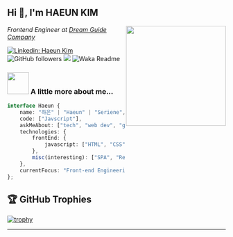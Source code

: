 <h2>Hi 👋, I'm HAEUN KIM </h2>
<img align='right' src="https://media.giphy.com/media/VOPK1BqsMEJRS/giphy.gif" width="230">
<p><em>Frontend Engineer at <a href="http://www.schoolcheck.net">Dream Guide Company</a>
</em></p>

[![Linkedin: Haeun Kim](https://img.shields.io/badge/-HaeunKim-blue?style=flat-square&logo=Linkedin&logoColor=white&link=https://www.linkedin.com/in/haeun-kims/)](https://www.linkedin.com/in/haeun-kims/)
![GitHub followers](https://img.shields.io/github/followers/haeunkims?label=Follow&style=social)
![](https://visitor-badge.glitch.me/badge?page_id=haeunkims)
![Waka Readme](https://github.com/anmol098/anmol098/workflows/Waka%20Readme/badge.svg)

### <img src="https://media.giphy.com/media/VgCDAzcKvsR6OM0uWg/giphy.gif" width="50"> A little more about me...  

```typescript
interface Haeun {
    name: "하은" | "Haeun" | "Seriene",
    code: ["Javscript"],
    askMeAbout: ["tech", "web dev", "gym💪"],
    technologies: {
        frontEnd: {
            javascript: ["HTML", "CSS", "JS"],
        },
        misc(interesting): ["SPA", "React", "FP", "Redux", "Relay", "Recoil", "UI/UX"],
    },
    currentFocus: "Front-end Engineering - for user friendly interface",
};

```
## 🏆 GitHub Trophies

[![trophy](https://github-profile-trophy.vercel.app/?username=haeunkims&theme=nord&column=7)](https://github.com/ryo-ma/github-profile-trophy)

---

<!--START_SECTION:waka-->
<!--END_SECTION:waka-->
